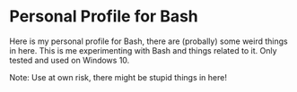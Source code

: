 # Personal Profile for Bash
Here is my personal profile for Bash, there are (probally) some weird things in here. This is me experimenting with Bash and things related to it.
Only tested and used on Windows 10.

Note: Use at own risk, there might be stupid things in here!
